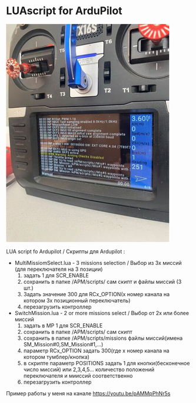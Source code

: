 # LUAscript for ArduPilot

![Screenshot](screen.png)

LUA script fo Ardupilot / Скрипты для Ardupilot :
* MultiMissiomSelect.lua  -  3 missions selection / Выбор из 3х миссий (для переключателя на 3 позиции)
   1. задать 1 для SCR_ENABLE
   2. сохранить в папке /APM/scripts/ сам скипт и файлы миссий (3 шт.)
   3. Задать значение 300 для RCx_OPTION(х номер канала на котором 3х позиционный переключатель) 
   4. перезагрузить контроллер
* SwitchMission.lua       -  2 or more missions select / Выбор от 2х или более миссий 
   1. задать в MP 1 для SCR_ENABLE
   2. сохранить в папке /APM/scripts/ сам скипт
   3. сохранить в папке /APM/scripts/missions файлы миссий(имена SM_Mission#0,SM_Mission#1,...)
   4. параметр RCx_OPTION задать 300(где х номер канала на котором тумблер/кнопка)
   5. в скрипте параметр POSITIONS задать 1 для кнопки(бесконечное число миссий) или 2,3,4,5... количество положений переключателя и мииссий соответственно 
   6. перезагрузить контроллер


Пример работы у меня на канале https://youtu.be/pAMMpPhNr5s
